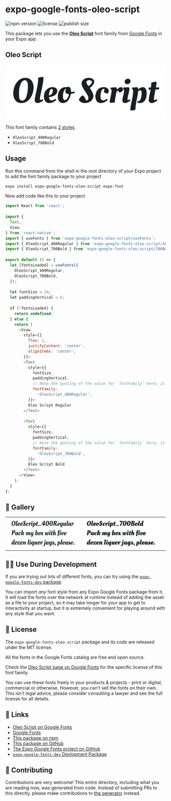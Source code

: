 # expo-google-fonts-oleo-script

![npm version](https://flat.badgen.net/npm/v/expo-google-fonts-oleo-script)
![license](https://flat.badgen.net/github/license/expo/google-fonts)
![publish size](https://flat.badgen.net/packagephobia/install/expo-google-fonts-oleo-script)

This package lets you use the [**Oleo Script**](https://fonts.google.com/specimen/Oleo+Script) font family from [Google Fonts](https://fonts.google.com/) in your Expo app.

## Oleo Script

![Oleo Script](./font-family.png)

This font family contains [2 styles](#-gallery).

- `OleoScript_400Regular`
- `OleoScript_700Bold`

## Usage

Run this command from the shell in the root directory of your Expo project to add the font family package to your project
```sh
expo install expo-google-fonts-oleo-script expo-font
```

Now add code like this to your project
```js
import React from 'react';

import {
  Text,
  View,
} from 'react-native';
import { useFonts } from 'expo-google-fonts-oleo-script/useFonts';
import { OleoScript_400Regular } from 'expo-google-fonts-oleo-script/400Regular';
import { OleoScript_700Bold } from 'expo-google-fonts-oleo-script/700Bold';

export default () => {
  let [fontsLoaded] = useFonts({
    OleoScript_400Regular,
    OleoScript_700Bold,
  });

  let fontSize = 24;
  let paddingVertical = 6;

  if (!fontsLoaded) {
    return undefined;
  } else {
    return (
      <View
        style={{
          flex: 1,
          justifyContent: 'center',
          alignItems: 'center',
        }}>
        <Text
          style={{
            fontSize,
            paddingVertical,
            // Note the quoting of the value for `fontFamily` here; it expects a string!
            fontFamily:
              'OleoScript_400Regular',
          }}>
          Oleo Script Regular
        </Text>

        <Text
          style={{
            fontSize,
            paddingVertical,
            // Note the quoting of the value for `fontFamily` here; it expects a string!
            fontFamily:
              'OleoScript_700Bold',
          }}>
          Oleo Script Bold
        </Text>
      </View>
    );
  }
};

```

## 🔡 Gallery


||||
|-|-|-|
|![OleoScript_400Regular](.//400Regular/OleoScript_400Regular.ttf.png)|![OleoScript_700Bold](.//700Bold/OleoScript_700Bold.ttf.png)|||


## 👩‍💻 Use During Development

If you are trying out lots of different fonts, you can try using the [`expo-google-fonts-dev` package](https://github.com/freeboub/google-fonts/tree/master/font-packages/dev#readme).

You can import *any* font style from any Expo Google Fonts package from it. It will load the fonts
over the network at runtime instead of adding the asset as a file to your project, so it may take longer
for your app to get to interactivity at startup, but it is extremely convenient
for playing around with any style that you want.

## 📖 License

The `expo-google-fonts-oleo-script` package and its code are released under the MIT license.

All the fonts in the Google Fonts catalog are free and open source.

Check the [Oleo Script page on Google Fonts](https://fonts.google.com/specimen/Oleo+Script) for the specific license of this font family.

You can use these fonts freely in your products & projects - print or digital, commercial or otherwise. However, you can't sell the fonts on their own. This isn't legal advice, please consider consulting a lawyer and see the full license for all details.

## 🔗 Links

- [Oleo Script on Google Fonts](https://fonts.google.com/specimen/Oleo+Script)
- [Google Fonts](https://fonts.google.com/)
- [This package on npm](https://www.npmjs.com/package/expo-google-fonts-oleo-script)
- [This package on GitHub](https://github.com/freeboub/google-fonts/tree/master/font-packages/oleo-script)
- [The Expo Google Fonts project on GitHub](https://github.com/freeboub/google-fonts)
- [`expo-google-fonts-dev` Devlopment Package](https://github.com/freeboub/google-fonts/tree/master/font-packages/dev)

## 🤝 Contributing

Contributions are very welcome! This entire directory, including what you are reading now, was generated from code. Instead of submitting PRs to this directly, please make contributions to [the generator](https://github.com/freeboub/google-fonts/tree/master/packages/generator) instead.
